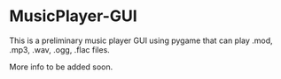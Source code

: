 # MusicPlayer-GUI
This is a preliminary music player GUI using pygame that can play .mod, .mp3, .wav, .ogg, .flac files.

More info to be added soon.
